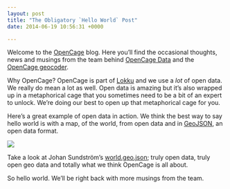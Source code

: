 ```yaml
--- 
layout: post
title: "The Obligatory `Hello World` Post"
date: 2014-06-19 10:56:31 +0000

---
```

Welcome to the [OpenCage](http://www.opencagedata.com/) blog. Here you’ll find the occasional thoughts, news and musings from the team behind [OpenCage Data](http://data.opencagedata.com/) and the [OpenCage geocoder](http://geocoder.opencagedata.com/).

Why OpenCage? OpenCage is part of [Lokku](http://www.lokku.com/) and we use a _lot_ of open data. We really do mean a lot as well. Open data is amazing but it’s also wrapped up in a metaphorical cage that you sometimes need to be a bit of an expert to unlock. We’re doing our best to open up that metaphorical cage for you.

Here’s a great example of open data in action. We think the best way to say hello world is with a map, of the world, from open data and in [GeoJSON](http://geojson.org/), an open data format.

![](/images/tumblr_inline_n7eu7wdc1k1siukvl.png)

Take a look at Johan Sundström’s [world.geo.json](https://github.com/johan/world.geo.json); truly open data, truly open geo data and totally what we think OpenCage is all about.

So hello world. We’ll be right back with more musings from the team.